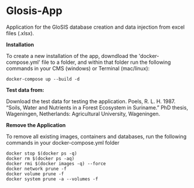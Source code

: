 # Glosis-App
Application for the GloSIS database creation and data injection from excel files (.xlsx).

**Installation**

To create a new installation of the app, downdload the 'docker-compose.yml' file to a folder, and within that folder run the following commands in your CMS (windows) or Terminal (mac/linux):

	docker-compose up --build -d


**Test data from:**

Download the test data for testing the application.
Poels, R. L. H. 1987. “Soils, Water and Nutrients in a Forest Ecosystem in Suriname.” PhD thesis, Wageningen, Netherlands: Agricultural University, Wageningen.

**Remove the Application**

To remove all existing images, containers and databases, run the following commands in your docker-compose.yml folder

	docker stop $(docker ps -q)
	docker rm $(docker ps -aq)
	docker rmi $(docker images -q) --force
	docker network prune -f
	docker volume prune -f
	docker system prune -a --volumes -f
